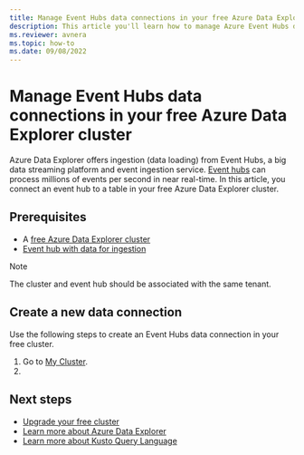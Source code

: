 ```yaml
---
title: Manage Event Hubs data connections in your free Azure Data Explorer cluster.
description: This article you'll learn how to manage Azure Event Hubs data connections in your free cluster.
ms.reviewer: avnera
ms.topic: how-to
ms.date: 09/08/2022
---
```


# Manage Event Hubs data connections in your free Azure Data Explorer cluster

Azure Data Explorer offers ingestion (data loading) from Event Hubs, a big data streaming platform and event ingestion service. [Event hubs](/azure/event-hubs/event-hubs-about) can process millions of events per second in near real-time. In this article, you connect an event hub to a table in your free Azure Data Explorer cluster.

## Prerequisites

- A [free Azure Data Explorer cluster](start-for-free-web-ui.md)
- [Event hub with data for ingestion](ingest-data-event-hub.md#create-an-event-hub)

> [!NOTE]
> The cluster and event hub should be associated with the same tenant.

## Create a new data connection

Use the following steps to create an Event Hubs data connection in your free cluster.

1. Go to [My Cluster](https://aka.ms/kustofree).
1. 

## Next steps

- [Upgrade your free cluster](start-for-free-upgrade.md)
- [Learn more about Azure Data Explorer](data-explorer-overview.md)
- [Learn more about Kusto Query Language](kusto/query/index.md)
